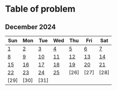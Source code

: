 # **Table of problem**

## December 2024

| Sun                 | Mon                 | Tue                 | Wed                 | Thu                 | Fri                 | Sat                 |
| ------------------- | ------------------- | ------------------- | ------------------- | ------------------- | ------------------- | ------------------- |
| [ 1](./01-12-2024/) | [ 2](./02-12-2024/) | [ 3](./03-12-2024/) | [ 4](./04-12-2024/) | [ 5](./05-12-2024/) | [ 6](./06-12-2024/) | [ 7](./07-12-2024/) |
| [ 8](./08-12-2024/) | [ 9](./09-12-2024/) | [10](./10-12-2024/) | [11](./11-12-2024/) | [12](./12-12-2024/) | [13](./13-12-2024/) | [14](./14-12-2024/) |
| [15](./15-12-2024/) | [16](./16-12-2024)  | [17](./17-12-2024/) | [18](./18-12-2024/) | [19](./19-12-2024/) | [20](./20-12-2024/) | [21](./21-12-2024/) |
| [22](./22-12-2024/) | [23](./23-12-2024/) | [24](./24-12-2024/) | [25](./25-12-2024/) | [26]                | [27]                | [28]                |
| [29]                | [30]                | [31]                |                     |                     |                     |                     |
